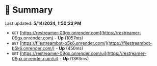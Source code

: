 # 📖 Summary
Last updated: **5/14/2024, 1:50:23 PM**

- `GET` [https://restreamer-09gx.onrender.com](https://restreamer-09gx.onrender.com) - **Up** (1057ms)
- `GET` [https://filestreambot-b5k6.onrender.com/](https://filestreambot-b5k6.onrender.com/) - **Up** (450ms)
- `GET` [https://restreamer-09gx.onrender.com/ui](https://restreamer-09gx.onrender.com/ui) - **Up** (1363ms)
